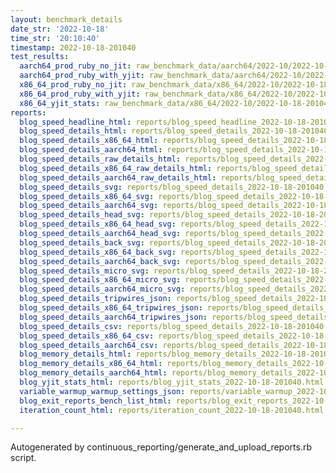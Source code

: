 ```yaml
---
layout: benchmark_details
date_str: '2022-10-18'
time_str: '20:10:40'
timestamp: 2022-10-18-201040
test_results:
  aarch64_prod_ruby_no_jit: raw_benchmark_data/aarch64/2022-10/2022-10-18-201040_basic_benchmark_aarch64_prod_ruby_no_jit.json
  aarch64_prod_ruby_with_yjit: raw_benchmark_data/aarch64/2022-10/2022-10-18-201040_basic_benchmark_aarch64_prod_ruby_with_yjit.json
  x86_64_prod_ruby_no_jit: raw_benchmark_data/x86_64/2022-10/2022-10-18-201040_basic_benchmark_x86_64_prod_ruby_no_jit.json
  x86_64_prod_ruby_with_yjit: raw_benchmark_data/x86_64/2022-10/2022-10-18-201040_basic_benchmark_x86_64_prod_ruby_with_yjit.json
  x86_64_yjit_stats: raw_benchmark_data/x86_64/2022-10/2022-10-18-201040_basic_benchmark_x86_64_yjit_stats.json
reports:
  blog_speed_headline_html: reports/blog_speed_headline_2022-10-18-201040.html
  blog_speed_details_html: reports/blog_speed_details_2022-10-18-201040.html
  blog_speed_details_x86_64_html: reports/blog_speed_details_2022-10-18-201040.x86_64.html
  blog_speed_details_aarch64_html: reports/blog_speed_details_2022-10-18-201040.aarch64.html
  blog_speed_details_raw_details_html: reports/blog_speed_details_2022-10-18-201040.raw_details.html
  blog_speed_details_x86_64_raw_details_html: reports/blog_speed_details_2022-10-18-201040.x86_64.raw_details.html
  blog_speed_details_aarch64_raw_details_html: reports/blog_speed_details_2022-10-18-201040.aarch64.raw_details.html
  blog_speed_details_svg: reports/blog_speed_details_2022-10-18-201040.svg
  blog_speed_details_x86_64_svg: reports/blog_speed_details_2022-10-18-201040.x86_64.svg
  blog_speed_details_aarch64_svg: reports/blog_speed_details_2022-10-18-201040.aarch64.svg
  blog_speed_details_head_svg: reports/blog_speed_details_2022-10-18-201040.head.svg
  blog_speed_details_x86_64_head_svg: reports/blog_speed_details_2022-10-18-201040.x86_64.head.svg
  blog_speed_details_aarch64_head_svg: reports/blog_speed_details_2022-10-18-201040.aarch64.head.svg
  blog_speed_details_back_svg: reports/blog_speed_details_2022-10-18-201040.back.svg
  blog_speed_details_x86_64_back_svg: reports/blog_speed_details_2022-10-18-201040.x86_64.back.svg
  blog_speed_details_aarch64_back_svg: reports/blog_speed_details_2022-10-18-201040.aarch64.back.svg
  blog_speed_details_micro_svg: reports/blog_speed_details_2022-10-18-201040.micro.svg
  blog_speed_details_x86_64_micro_svg: reports/blog_speed_details_2022-10-18-201040.x86_64.micro.svg
  blog_speed_details_aarch64_micro_svg: reports/blog_speed_details_2022-10-18-201040.aarch64.micro.svg
  blog_speed_details_tripwires_json: reports/blog_speed_details_2022-10-18-201040.tripwires.json
  blog_speed_details_x86_64_tripwires_json: reports/blog_speed_details_2022-10-18-201040.x86_64.tripwires.json
  blog_speed_details_aarch64_tripwires_json: reports/blog_speed_details_2022-10-18-201040.aarch64.tripwires.json
  blog_speed_details_csv: reports/blog_speed_details_2022-10-18-201040.csv
  blog_speed_details_x86_64_csv: reports/blog_speed_details_2022-10-18-201040.x86_64.csv
  blog_speed_details_aarch64_csv: reports/blog_speed_details_2022-10-18-201040.aarch64.csv
  blog_memory_details_html: reports/blog_memory_details_2022-10-18-201040.html
  blog_memory_details_x86_64_html: reports/blog_memory_details_2022-10-18-201040.x86_64.html
  blog_memory_details_aarch64_html: reports/blog_memory_details_2022-10-18-201040.aarch64.html
  blog_yjit_stats_html: reports/blog_yjit_stats_2022-10-18-201040.html
  variable_warmup_warmup_settings_json: reports/variable_warmup_2022-10-18-201040.warmup_settings.json
  blog_exit_reports_bench_list_html: reports/blog_exit_reports_2022-10-18-201040.bench_list.html
  iteration_count_html: reports/iteration_count_2022-10-18-201040.html

---
```

Autogenerated by continuous_reporting/generate_and_upload_reports.rb script.

